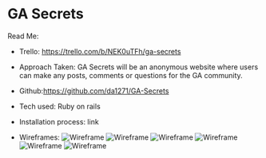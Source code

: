 # GA Secrets


Read Me:

* Trello: https://trello.com/b/NEK0uTFh/ga-secrets

* Approach Taken: GA Secrets will be an anonymous website where users can make any posts, comments or questions for the GA community.

* Github:https://github.com/da1271/GA-Secrets

* Tech used: Ruby on rails

* Installation process: link

* Wireframes: 
![Wireframe](vendor/assets/frame1.jpg)
![Wireframe](vendor/assets/frame2.jpg)
![Wireframe](vendor/assets/frame3.jpg)
![Wireframe](vendor/assets/frame4.jpg)
![Wireframe](vendor/assets/frame5.jpg)
![Wireframe](vendor/assets/frame6.jpg)



